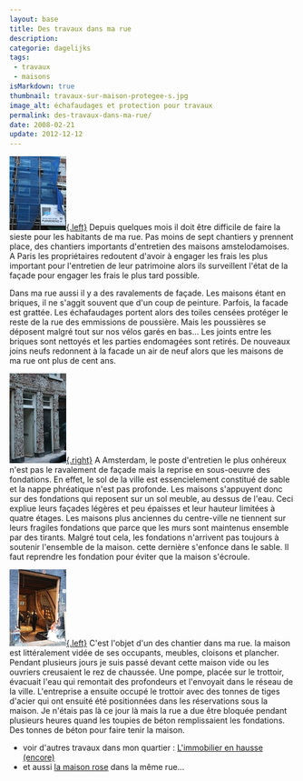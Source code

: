 ```yaml
---
layout: base
title: Des travaux dans ma rue
description: 
categorie: dagelijks
tags: 
 - travaux
 - maisons
isMarkdown: true
thumbnail: travaux-sur-maison-protegee-s.jpg
image_alt: échafaudages et protection pour travaux
permalink: des-travaux-dans-ma-rue/
date: 2008-02-21
update: 2012-12-12
---
```




[![échafaudages et protection pour travaux](travaux-sur-maison-protegee-s.jpg){.left}](/public/images/photos/2008-01/travaux-sur-maison-protegee.jpg)
Depuis quelques mois il doit être difficile de faire la sieste pour les habitants de ma rue. Pas moins de sept chantiers y prennent place, des chantiers importants d'entretien des maisons amstelodamoises. A Paris les propriétaires redoutent d'avoir à engager les frais les plus important pour l'entretien de leur patrimoine alors ils surveillent l'état de la façade pour engager les frais le plus tard possible. 

Dans ma rue aussi il y a des ravalements de façade. Les maisons étant en briques, il ne s'aggit souvent que d'un coup de peinture. Parfois, la facade est grattée. Les échafaudages portent alors des toiles censées protéger le reste de la rue des emmissions de poussière. Mais les poussières se déposent malgré tout sur nos vélos garés en bas... Les joints entre les briques sont nettoyés et les parties endomagées sont retirés. De nouveaux joins neufs redonnent à la facade un air de neuf alors que les maisons de ma rue ont plus de cent ans.

[![ravalement de façade en briques](travaux-sur-maison-s.jpg){.right}](/public/images/photos/2008-01/travaux-sur-maison.jpg)
A Amsterdam, le poste d'entretien le plus onhéreux n'est pas le ravalement de façade mais la reprise en sous-oeuvre des fondations. En effet, le sol de la ville est essencielement constitué de sable et la nappe phréatique n'est pas profonde. Les maisons s'appuyent donc sur des fondations qui reposent sur un sol meuble, au dessus de l'eau. Ceci expliue leurs façades légères et peu épaisses et leur hauteur limitées à quatre étages. Les maisons plus anciennes du centre-ville ne tiennent sur leurs fragiles fondations que parce que les murs sont maintenus ensemble par des tirants. Malgré tout cela, les fondations n'arrivent pas toujours à soutenir l'ensemble de la maison. cette dernière s'enfonce dans le sable. Il faut reprendre les fondation pour éviter que la maison s'écroule.

[![maison toute démolie en dedans](travaux-dans-maison-s.jpg){.left}](/public/images/photos/2008-01/travaux-dans-maison.jpg)
C'est l'objet d'un des chantier dans ma rue. la maison est littéralement vidée de ses occupants, meubles, cloisons et plancher. Pendant plusieurs jours je suis passé devant cette maison vide ou les ouvriers creusaient le rez de chaussée. Une pompe, placée sur le trottoir, évacuait l'eau qui remontait des profondeurs et l'envoyait dans le réseau de la ville. L'entreprise a ensuite occupé le trottoir avec des tonnes de tiges d'acier qui ont ensuité été positionnées dans les réservations sous la maison. Je n'étais pas là ce jour là mais la rue a due être bloquée pendant plusieurs heures quand les toupies de béton remplissaient les fondations. Des tonnes de béton pour faire tenir la maison.

* voir d'autres travaux dans mon quartier : [L'immobilier en hausse (encore)](/immobilier-hausse)
* et aussi [la maison rose](/cest-une-maison-rose) dans la même rue...
